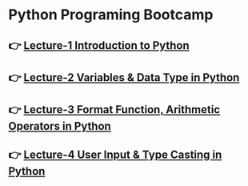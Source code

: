 # Python Programing Bootcamp

## 👉 [Lecture-1 Introduction to Python](/lecture-1/lecture1.md)

## 👉 [Lecture-2 Variables & Data Type in Python](/lecture-2/lecture-2.md)

## 👉 [Lecture-3 Format Function, Arithmetic Operators in Python](/lecture-3/lecture-3.md)

## 👉 [Lecture-4 User Input & Type Casting in Python](/lecture-4/lecture-4.md)

